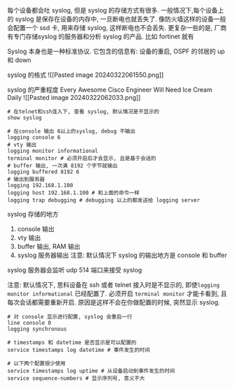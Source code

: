 
每个设备都会吐 syslog, 但是 syslog 的存储方式有很多. 一般情况下,每个设备上的 syslog 是保存在设备的内存中, 一旦断电也就丢失了. 
像防火墙这样的设备一般会配置一个 ssd 卡, 用来存储 syslog, 这样断电也不会丢失. 
更复杂一些的是, 厂商有专门存储syslog 的服务器和分析 syslog 的产品. 比如 fortinet 就有

Syslog 本身也是一种标准协议. 它包含的信息有: 设备的重启, OSPF 的邻居的 up 和 down

syslog 的格式
![[Pasted image 20240322061550.png]]

syslog 的严重程度
Every Awesome Cisco Engineer Will Need Ice Cream Daily
![[Pasted image 20240322062033.png]]


```shell
# 在telnet和ssh连入下, 查看 syslog, 默认情况是不显示的
show syslog

# 在console 输出 6以上的syslog, debug 不输出
logging console 6 
# vty 输出
logging monitor informational 
terminal monitor # 必须开启后才会显示, 且是基于会话的
# buffer 输出, 一次满 8192 个字节就输出
logging buffered 8192 6
# 输出到服务器
logging 192.168.1.100
logging host 192.168.1.100 # 和上面的命令一样
logging trap debugging # debugging 以上的都发送给 logging server
```

syslog 存储的地方
1. console 输出
2. vty 输出
3. buffer 输出, RAM 输出
4. syslog 服务器输出
注意: 默认情况下 syslog 的输出地方是 console 和 buffer

syslog 服务器会监听 udp 514 端口来接受 syslog

注意: 默认情况下, 思科设备在 ssh 或者 telnet 接入时是不显示的, 即使`logging monitor informational` 已经配置了. 必须开启 `terminal monitor` 才能卡看到, 且每次会话都需要重新开启. 原因是这样不会在你做配置的时候, 突然显示 syslog. 
```shell
# 对 console 显示进行配置, syslog 会重启一行
line console 0 
logging synchronous

# timestamps 和 datetime 是否显示是可以配置的
service timestamps log datetime # 事件发生的时间

# 以下两个配置很少使用
service timestamps log uptime # 从设备启动到事件发生的时间
service sequence-numbers # 显示序列号, 意义不大
```
